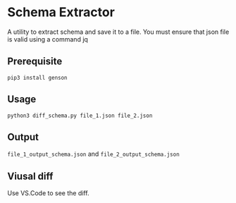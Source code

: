 # Schema Extractor

A utility to extract schema and save it to a file.
You must ensure that json file is valid using a command
jq

## Prerequisite 
```pip3 install genson```

## Usage 
```python3 diff_schema.py file_1.json file_2.json```

## Output 
```file_1_output_schema.json``` and ```file_2_output_schema.json```

## Viusal diff 
Use VS.Code to see the diff.